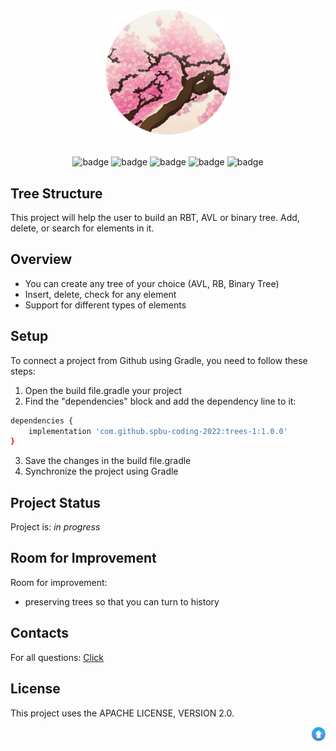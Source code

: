 # <p align="center"><img alt="logo" src="lib/src/main/resources/readmeIcon.png" width="200"></p>



<p align="center"><img alt="badge" src="https://img.shields.io/badge/gradle-02303A?style=for-the-badge&logo=gradle&logoColor=white"/>
<img alt="badge" src="https://img.shields.io/badge/Kotlin-0095D5?&style=for-the-badge&logo=kotlin&logoColor=white"/>
<img alt="badge" src="https://img.shields.io/badge/Docker-2CA5E0?style=for-the-badge&logo=docker&logoColor=white"/>
<img alt="badge" src="https://img.shields.io/badge/Junit5-25A162?style=for-the-badge&logo=junit5&logoColor=white"/>
<img alt="badge" src="https://img.shields.io/badge/Neo4j-018bff?style=for-the-badge&logo=neo4j&logoColor=white"/></p>



## Tree Structure



This project will help the user to build an RBT, AVL or binary tree. Add, delete, or search for elements in it.
<!-- You don't have to answer all the questions - just the ones relevant to your project. -->

## Overview

- You can create any tree of your choice (AVL, RB, Binary Tree)
- Insert, delete, check for any element
- Support for different types of elements

## Setup

To connect a project from Github using Gradle, you need to follow these steps:

1. Open the build file.gradle your project
2. Find the "dependencies" block and add the dependency line to it:
```sh
dependencies {
    implementation 'com.github.spbu-coding-2022:trees-1:1.0.0'
}
```
3. Save the changes in the build file.gradle
4. Synchronize the project using Gradle



## Project Status
Project is: _in progress_ 

## Room for Improvement
Room for improvement:
- preserving trees so that you can turn to history

## Contacts
For all questions: [Click](http://telegram.me/LesokSupportbot)


## License 
This project uses the APACHE LICENSE, VERSION 2.0. 

<a name="bottom" href="https://github.com/spbu-coding-2022/trees-1"><img align="right" border="0" src="https://raw.githubusercontent.com/CCOSTAN/Home-AssistantConfig/master/config/www/custom_ui/floorplan/images/branding/up_arrow.png" width="22" ></a><br>

